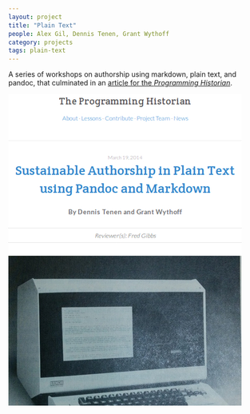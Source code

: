 ```yaml
---
layout: project
title: "Plain Text"
people: Alex Gil, Dennis Tenen, Grant Wythoff
category: projects
tags: plain-text
---
```


A series of workshops on authorship using markdown, plain text, and pandoc, that culminated in an [article for the *Programming Historian*](http://programminghistorian.org/lessons/sustainable-authorship-in-plain-text-using-pandoc-and-markdown).

![Screen grab from Programming Historian](/images/pandoc.jpg)
